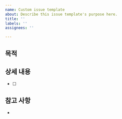 ```yaml
---
name: Custom issue template
about: Describe this issue template's purpose here.
title: ''
labels: ''
assignees: ''

---
```


## 목적
> 
## 상세 내용
- [ ] 
## 참고 사항
-
